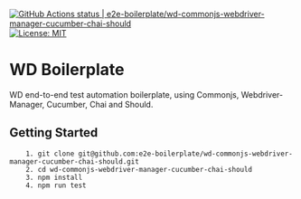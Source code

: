 [![GitHub Actions status | e2e-boilerplate/wd-commonjs-webdriver-manager-cucumber-chai-should](https://github.com/e2e-boilerplate/wd-commonjs-webdriver-manager-cucumber-chai-should/workflows/wd-commonjs-webdriver-manager-cucumber-chai-should/badge.svg)](https://github.com/e2e-boilerplate/wd-commonjs-webdriver-manager-cucumber-chai-should/actions?workflow=wd-commonjs-webdriver-manager-cucumber-chai-should) [![License: MIT](https://img.shields.io/badge/License-MIT-yellow.svg)](https://opensource.org/licenses/MIT)
    
# WD Boilerplate
    
WD end-to-end test automation boilerplate, using Commonjs, Webdriver-Manager, Cucumber, Chai and Should.
    
## Getting Started
    	1. git clone git@github.com:e2e-boilerplate/wd-commonjs-webdriver-manager-cucumber-chai-should.git
    	2. cd wd-commonjs-webdriver-manager-cucumber-chai-should
    	3. npm install
    	4. npm run test